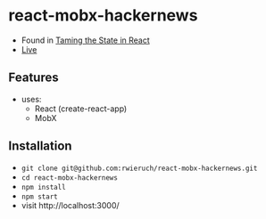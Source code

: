 # react-mobx-hackernews

* Found in [Taming the State in React](https://roadtoreact.com/course-details?courseId=TAMING_THE_STATE)
* [Live](https://tranquil-retreat-11447.herokuapp.com/)

## Features

* uses:
  * React (create-react-app)
  * MobX

## Installation

* `git clone git@github.com:rwieruch/react-mobx-hackernews.git`
* `cd react-mobx-hackernews`
* `npm install`
* `npm start`
* visit http://localhost:3000/
